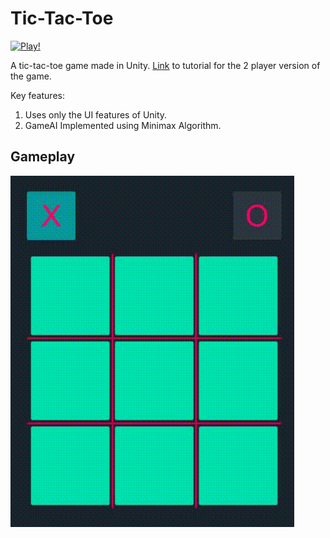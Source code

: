 # Tic-Tac-Toe

[![Play!](https://img.shields.io/badge/%E2%9C%88-Play!-brightgreen)](https://sundeepchand.github.io/Tic-Tac-Toe/)

A tic-tac-toe game made in Unity. [Link](https://learn.unity.com/tutorial/creating-a-tic-tac-toe-game-using-only-ui-components#) to tutorial for the 2 player version of the game.

Key features:

1. Uses only the UI features of Unity.
2. GameAI Implemented using Minimax Algorithm.

## Gameplay

![Gameplay.gif](./img/game.gif)